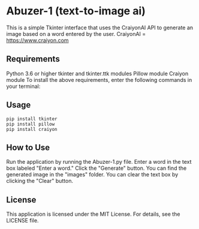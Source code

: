# Abuzer-1 (text-to-image ai)

This is a simple Tkinter interface that uses the CraiyonAI API to generate an image based on a word entered by the user.
CraiyonAI = https://www.craiyon.com

## Requirements

Python 3.6 or higher
tkinter and tkinter.ttk modules
Pillow module
Craiyon module
To install the above requirements, enter the following commands in your terminal:

## Usage
```
pip install tkinter
pip install pillow
pip install craiyon
```
## How to Use

Run the application by running the Abuzer-1.py file.
Enter a word in the text box labeled "Enter a word."
Click the "Generate" button.
You can find the generated image in the "images" folder.
You can clear the text box by clicking the "Clear" button.

## License

This application is licensed under the MIT License. For details, see the LICENSE file.
